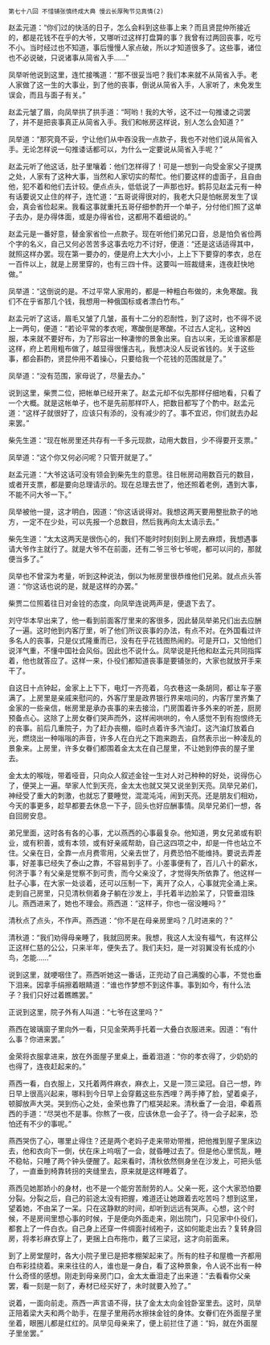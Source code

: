     第七十八回 不惜铺张慎终成大典 慢云长厚殉节见真情(2) 

   赵孟元道：“你们过的快活的日子，怎么会料到这些事上来？而且贤昆仲所接近的，都是花钱不在乎的大爷，又哪听过这样打盘算的事？我曾有过两回丧事，吃亏不小。当时经过也不知道，事后慢慢人家点破，所以才知道很多了。这些事，诸位也不必说破，只说诸事从简省入手……”

   凤举听他说到这里，连忙接嘴道：“那不很妥当吧？我们本来就不从简省入手。老人家做了这一生的大事业，到了他的丧事，倒说从简省入手，人家听了，未免发生误会，而且与面子有关。”

   赵孟元皱了眉，向凤举拱了拱手道：“呵哟！我的大爷，这不过一句推诿之词罢了，并不是把丧事真正从简省入手。我们和帐房这样说，别人怎么会知道？”

   凤举道：“那究竟不妥，宁让他们从中吞没我一点款子，我也不对他们说从简省入手。无论怎样说一句推诿话都可以，为什么一定要说从简省入手呢？”

   赵孟元听了他这话，肚子里嚷着：他们怎样得了！可是一想到一向受金家父子提携之处，人家有了这种大事，当然和人家切实的帮忙。他们要这样的虚面子，且自由他，犯不着和他们去计较。便点点头，低低说了一声那也好。鹤荪见赵孟元有一种有话要说又止住的样子，连忙道：“五哥说得很对的，我老大只是怕帐房发生了误会，真会省俭起来。我看这事就重托五哥仔细参酌开一个单子，分付他们照了这单子去办，是办得体面，或是办得省俭，这都用不着细说的。”

   赵孟元是一番好意，替金家省俭一点款子。现在听他们弟兄口音，总是怕负省俭两个字的名义，自己又何必苦苦多这事去吃力不讨好，便道：“还是这话适得其中，就照这样办罢。现在第一要办的，便是府上大大小小，上上下下要穿的孝衣，总在一百件以上，就是上房里穿的，也有三四十件。这要叫一班裁缝来，连夜赶快地做。”

   凤举道：“这倒说的是。不过平常人家用的，都是一种粗白布做的，未免寒酸。我们不在乎省那几个钱，我想用一种俄国标或者漂白竹布。”

   赵孟元听了这话，眉毛又皱了几皱，虽有十二分的忍耐性，到了这时，也不得不说上一两句，便道：“若论平常的孝衣呢，寒酸倒是寒酸。不过古人定礼，这种凶服，本来就不要好布，为了形容出一种凄惨的景象出来。自古以来，无论谁家都是这样，府上若用粗布做了，越显得很懂古礼，我想决没人反说省钱的。关于这些事，都会斟酌，贤昆仲用不着操心，只要给我一个花钱的范围就是了。”

   凤举道：“没有范围，家母说了，尽量去办。”

   说到这里，柴贾二位，把帐单已经开来了。赵孟元却不似先那样仔细地看，只看了一个大概。就是这帐单子，也不是先前那样吓人，把数目都写了个酌中。赵孟元道：“这样子就很好了，应该只有添的，没有减少的了。事不宜迟，你们就去办起来罢。”

   柴先生道：“现在帐房里还共存有一千多元现款，动用大数目，少不得要开支票。”

   凤举道：“这个你又何必问呢？只管开就是了。”

   赵孟元道：“大爷这话可没有领会到柴先生的意思。往日帐房动用数百元的数目，或者开支票，都是要向总理请示的。现在总理去世了，他还照着老例，遇到大事，不能不问大爷一下。”

   凤举被他一提，这才明白，因道：“你这话说得对。我想这两天要用整批款子的地方，一定不在少处，可以先报一个总数目，然后我再向太太请示去。”

   柴先生道：“太太这两天是很伤心的，我们不能时时刻刻到上房去麻烦，我想遇事请大爷作主就行了。就是大爷不在前面，还有二爷三爷七爷呢，都可以问的，那就便当多了。”

   凤举也不曾深为考量，听到这种说法，倒以为帐房里很恭维他们兄弟。就点点头答道：“你这话也说的是，就是这样的办罢。”

   柴贾二位照着往日对金铨的态度，向凤举连说两声是，便退下去了。

   刘守华本早出来了，他一看到前面客厅里来的客很多，因此替凤举弟兄们出去应酬了一遍。这时他到内客厅里，听了他们所议丧事的办法，有点不对。在外国看过许多名人的丧事，只是仪式隆重而已，没有在乎花钱图热闹的。可是开口，又怕他们说洋气重，不懂中国社会风俗。因此也不说什么。凤举说是托他和赵孟元共同指挥着，他也就答应了。这样一来，仆役们都知道丧事是要铺张的，大家也就放开手来干了。

   自这日十点钟起，金家上上下下，电灯一齐亮着，乌衣巷这一条胡同，都让车子塞满了。上房里是亲戚来慰问的，外客厅里是政界银行界来唁问的，内客厅里齐集了金家的一些亲信，帐房里是承办丧事的来去接洽，门房围着许多外来的听差，厨房预备点心。这除了上房女眷们哭声而外，这样闹哄哄的，令人感觉不到有抱恨终无的丧事。前后几重院子，为了赶办丧棚，临时点着许多汽油灯。这汽油灯放着白光，燃烧出一种嗡嗡的声音，许多人在白光之下跑来跑去，自然表示出一种凌乱的景象来。上房里，许多女眷们都围着金太太在自己屋里，不让她到停丧的屋子里去。

   金太太的喉咙，带着哑音，只向众人叙述金铨一生对人对己种种的好处，说得伤心了，便哭上一遍。举家人忙到天亮，金太太也就又哭又说坐到天亮。凤举兄弟们，神经受了重大的刺激，也就忘了要睡觉，混混沌沌，闹到天亮。还是朋友们相劝，今天的事更多，趁早都要去休息一下子，回头也好应酬事情。凤举兄弟们一想，各自回房安息。

   弟兄里面，这时各有各的心事，尤以燕西的心事最复杂。他知道，男女兄弟或有职业，或有积善，或有本领，或有好亲戚帮助，自己这四项之中，却是一件也站立不住。父亲在日，全靠一点月费零用，父亲去世了，月费恐怕不能维持。要说去弄差事，好差事已经失了泰山之靠，不容易到手了。小差事便有了，百儿八十的薪水，何济于事？有父亲是觉察不到可贵，而今父亲没了，才觉得失所依靠了。他这样一肚子心事，在大家一处谈着，还可以压制一下，离开了众人，心事就完全涌上来。走到自己房里，只见清秋侧着身子躺在沙发上，手托着半边脸呆了，只管垂泪珠儿。燕西进来了，她也不理会。燕西道：“这样子，你也一宿没睡吗？”

   清秋点了点头，不作声。燕西道：“你不是在母亲房里吗？几时进来的？”

   清秋道：“我们劝得母亲睡了，我就回房来。我想，我这人太没有福气，有这样公正这样仁慈的公公，只来半年，便失去了。我们夫妇，是一对羽翼没有长成的小鸟，怎能……”

   说到这里，就哽咽住了。燕西听她这一番话，正兜动了自己满腹的心事，不觉也垂下泪来。因拿手绢擦着眼睛道：“谁也作梦想不到这件事。事到如今，有什么法子？我们只好过着瞧瞧罢。”

   正说到这里，院子外有人叫道：“七爷在这里吗？”

   燕西在玻璃窗子里向外一看，只见金荣两手托着一大叠白衣服进来。因道：“有什么事？你进来罢。”

   金荣将衣服拿进来，放在外面屋子里桌上，垂着泪道：“你的孝衣得了，少奶奶的也得了，连夜赶起来的。”

   燕西一看，白衣服上，又托着两件麻衣，麻衣上，又是一顶三梁冠。自己一想，昨日早上很高兴起来，哪料到今日早上会穿戴这些东西哩？两手捧了脸，望着桌子，顿脚放声大哭。哭到伤心之处，金荣也靠了门框哭起来。清秋垂了一会泪，牵着燕西的手道：“尽哭也不是事。你熬了一夜，应该休息一会子了。待一会子起来，恐怕还有不少的事呢。”

   燕西哭伤了心，哪里止得住？还是两个老妈子走来带劝带推，把他推到屋子里床边去，他和衣向下一倒，伏在床上呜咽了一会，就昏睡过去了。但是他心里慌乱，睡不稳帖，只睡了两个钟头便醒了。起来看时，清秋依然侧身坐在沙发上，可把头低了，一直垂到椅靠转拐的夹缝里去，原来就是这样睡着了。

   燕西见她那娇小的身材，也不是一个能穷苦耐劳的人。父亲一死，这个大家恐怕要分裂。分裂之后，自己的前途太没有把握，难道还让她跟着去吃苦吗？想到这里，望着她，不由呆了一呆。只在这静默的时间，却听到远远有哭声。心想，这个时候，不是房间里想心事的时候，于是便向外面走来，刚出院门，只见家中仆役们，都套上了一件白衣。自己身上还穿一件绸面衬绒袍子，这如何能走出去？复转身回房，将孝衫麻衣穿上了，更捆上白布拖巾，戴了三梁冠，这才向前面来。

   到了上房堂屋时，各大小院子里已是把孝棚架起来了。所有的柱子和屋檐一齐都用白布彩挂绕着。来来往往的人，谁也是一身白，看了这种景象，令人说不出有一种什么奇怪的感想。刚走到母亲房门口，金太太垂泪走了出来道：“去看看你父亲罢，看一刻是一刻了，寿材已经买好了，未时就要入殓了。”

   说着，一面向前走。燕西一声言语不得，扶了金太太向金铨卧室里去。这时，凤举正陪着梁大夫和两个助手，在屋子里用药水擦抹金铨的身体。女眷们在外面屋子里坐着，眼圈儿都是红红的。凤举见母亲来了，便上前拦住了道：“妈，就在外面屋子里坐罢。”

